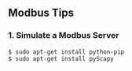 ## Modbus Tips

### 1. Simulate a Modbus Server

```
$ sudo apt-get install python-pip
$ sudo apt-get install pyScapy
```